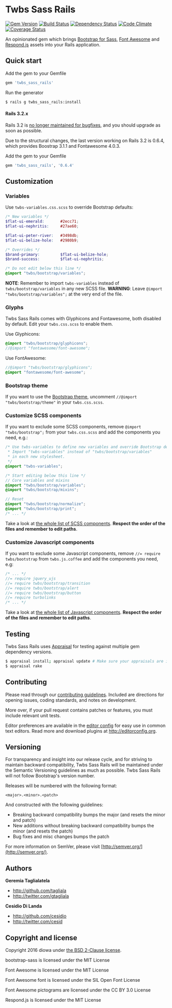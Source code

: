# Twbs Sass Rails
[![Gem Version](https://badge.fury.io/rb/twbs_sass_rails.svg)](http://badge.fury.io/rb/twbs_sass_rails)
[![Build Status](https://secure.travis-ci.org/diowa/twbs_sass_rails.svg?branch=master)](https://travis-ci.org/diowa/twbs_sass_rails)
[![Dependency Status](https://gemnasium.com/diowa/twbs_sass_rails.svg)](https://gemnasium.com/diowa/twbs_sass_rails)
[![Code Climate](https://codeclimate.com/github/diowa/twbs_sass_rails/badges/gpa.svg)](https://codeclimate.com/github/diowa/twbs_sass_rails)
[![Coverage Status](https://coveralls.io/repos/github/diowa/twbs_sass_rails/badge.svg?branch=master)](https://coveralls.io/github/diowa/twbs_sass_rails?branch=master)

An opinionated gem which brings [Bootstrap for Sass](http://getbootstrap.com/), [Font Awesome](http://fontawesome.io) and [Respond.js](http://github.com/scottjehl/Respond) assets into your Rails application.



## Quick start

Add the gem to your Gemfile
```rb
gem 'twbs_sass_rails'
```

Run the generator
```bash
$ rails g twbs_sass_rails:install
```



#### Rails 3.2.x

Rails 3.2 is [no longer maintained for bugfixes](http://guides.rubyonrails.org/maintenance_policy.html), and you should upgrade as soon as possible.

Due to the structural changes, the last version working on Rails 3.2 is 0.6.4, which provides Boostrap 3.1.1 and Fontawesome 4.0.3.

Add the gem to your Gemfile
```rb
gem 'twbs_sass_rails', '0.6.4'
```



## Customization

### Variables
Use `twbs-variables.css.scss` to override Bootstrap defaults:
```scss
/* New variables */
$flat-ui-emerald:       #2ecc71;
$flat-ui-nephritis:     #27ae60;

$flat-ui-peter-river:   #3498db;
$flat-ui-belize-hole:   #2980b9;

/* Overrides */
$brand-primary:         $flat-ui-belize-hole;
$brand-success:         $flat-ui-nephritis;

/* Do not edit below this line */
@import "twbs/bootstrap/variables";
```
**NOTE**: Remember to import `twbs-variables` instead of `twbs/bootstrap/variables` in any new SCSS file.
**WARNING**: Leave `@import "twbs/bootstrap/variables";` at the very end of the file.

### Glyphs
Twbs Sass Rails comes with Glyphicons and Fontawesome, both disabled by default. Edit your `twbs.css.scss` to enable them.

Use Glyphicons:
```scss
@import "twbs/bootstrap/glyphicons";
//@import "fontawesome/font-awesome";
```

Use FontAwesome:
```scss
//@import "twbs/bootstrap/glyphicons";
@import "fontawesome/font-awesome";
```

### Bootstrap theme
If you want to use the [Bootstrap theme](http://getbootstrap.com/examples/theme/), uncomment `//@import "twbs/bootstrap/theme"` in your `twbs.css.scss`.

### Customize SCSS components
If you want to exclude some SCSS components, remove `@import "twbs/bootstrap";` from your `twbs.css.scss` and add the components you need, e.g.:
```scss
/* Use twbs-variables to define new variables and override Bootstrap defaults.
 * Import "twbs-variables" instead of "twbs/bootstrap/variables"
 * in each new stylesheet.
 */
@import "twbs-variables";

/* Start editing below this line */
// Core variables and mixins
@import "twbs/bootstrap/variables";
@import "twbs/bootstrap/mixins";

// Reset
@import "twbs/bootstrap/normalize";
@import "twbs/bootstrap/print";
/* ... */
```
Take a look at [the whole list of SCSS components](/vendor/assets/stylesheets/twbs/_bootstrap.scss). **Respect the order of the files and remember to edit paths**.

### Customize Javascript components
If you want to exclude some Javascript components, remove `//= require twbs/bootstrap` from `twbs.js.coffee` and add the components you need, e.g:
```js
/* ... */
//= require jquery_ujs
//= require twbs/bootstrap/transition
//= require twbs/bootstrap/alert
//= require twbs/bootstrap/button
//= require turbolinks
/* ... */
```
Take a look at [the whole list of Javascript components](/vendor/assets/javascripts/twbs/bootstrap.js). **Respect the order of the files and remember to edit paths**.



## Testing

Twbs Sass Rails uses [Appraisal](https://github.com/thoughtbot/appraisal) for testing against multiple gem dependency versions.
```bash
$ appraisal install; appraisal update # Make sure your appraisals are installed and up to date
$ appraisal rake
```



## Contributing

Please read through our [contributing guidelines](CONTRIBUTING.md). Included are directions for opening issues, coding standards, and notes on development.

More over, if your pull request contains patches or features, you must include relevant unit tests.

Editor preferences are available in the [editor config](.editorconfig) for easy use in common text editors. Read more and download plugins at <http://editorconfig.org>.



## Versioning

For transparency and insight into our release cycle, and for striving to maintain backward compatibility, Twbs Sass Rails will be maintained under the Semantic Versioning guidelines as much as possible. Twbs Sass Rails will not follow Bootstrap's version number.

Releases will be numbered with the following format:

`<major>.<minor>.<patch>`

And constructed with the following guidelines:

* Breaking backward compatibility bumps the major (and resets the minor and patch)
* New additions without breaking backward compatibility bumps the minor (and resets the patch)
* Bug fixes and misc changes bumps the patch

For more information on SemVer, please visit [http://semver.org/](http://semver.org/).



## Authors

**Geremia Taglialatela**

+ http://github.com/tagliala
+ http://twitter.com/gtagliala

**Cesidio Di Landa**

+ http://github.com/cesidio
+ http://twitter.com/cesid



## Copyright and license

Copyright 2016 diowa under [the BSD 2-Clause license](LICENSE).

bootstrap-sass is licensed under the MIT License

Font Awesome is licensed under the MIT License

Font Awesome font is licensed under the SIL Open Font License

Font Awesome pictograms are licensed under the CC BY 3.0 License

Respond.js is licensed under the MIT License
